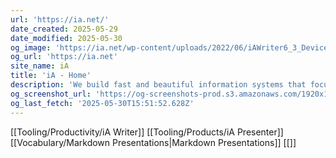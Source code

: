 ```yaml
---
url: 'https://ia.net/'
date_created: 2025-05-29
date_modified: 2025-05-30
og_image: 'https://ia.net/wp-content/uploads/2022/06/iAWriter6_3_Devices.png'
og_url: 'https://ia.net'
site_name: iA
title: 'iA - Home'
description: 'We build fast and beautiful information systems that focus on their core purpose.'
og_screenshot_url: 'https://og-screenshots-prod.s3.amazonaws.com/1920x1080/80/false/aa644a2ebf17a616bf3299f2c2e329e5a7ff6374ecbe68ee50a3802d77c1a12e.jpeg'
og_last_fetch: '2025-05-30T15:51:52.628Z'
---
```


[[Tooling/Productivity/iA Writer]]
[[Tooling/Products/iA Presenter]]
[[Vocabulary/Markdown Presentations|Markdown Presentations]]
[[]]